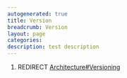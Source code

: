 ```yaml
---
autogenerated: true
title: Version
breadcrumb: Version
layout: page
categories: 
description: test description
---
```


1.  REDIRECT [Architecture\#Versioning](Architecture#Versioning "wikilink")
